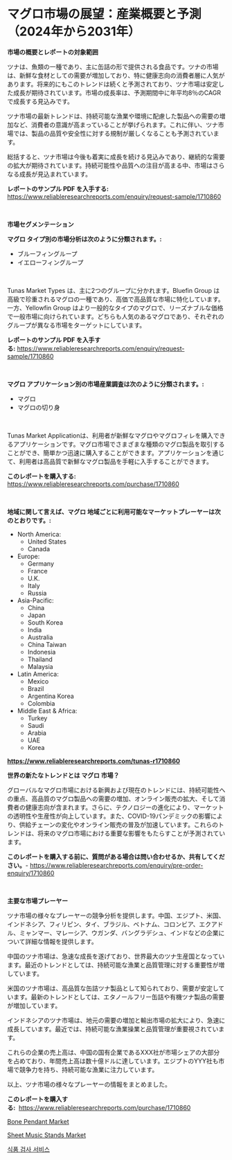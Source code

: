 <p><h1>マグロ市場の展望：産業概要と予測（2024年から2031年）</h1></p><p><strong>市場の概要とレポートの対象範囲</strong></p>
<p><p>ツナは、魚類の一種であり、主に缶詰の形で提供される食品です。ツナの市場は、新鮮な食材としての需要が増加しており、特に健康志向の消費者層に人気があります。将来的にもこのトレンドは続くと予測されており、ツナ市場は安定した成長が期待されています。市場の成長率は、予測期間中に年平均8％のCAGRで成長する見込みです。</p><p>ツナ市場の最新トレンドは、持続可能な漁業や環境に配慮した製品への需要の増加など、消費者の意識が高まっていることが挙げられます。これに伴い、ツナ市場では、製品の品質や安全性に対する規制が厳しくなることも予測されています。</p><p>総括すると、ツナ市場は今後も着実に成長を続ける見込みであり、継続的な需要の拡大が期待されています。持続可能性や品質への注目が高まる中、市場はさらなる成長が見込まれています。</p></p>
<p><strong>レポートのサンプル PDF を入手する:</strong> <a href="https://www.reliableresearchreports.com/enquiry/request-sample/1710860">https://www.reliableresearchreports.com/enquiry/request-sample/1710860</a></p>
<p>&nbsp;</p>
<p><strong>市場セグメンテーション</strong></p>
<p><strong>マグロ タイプ別の市場分析は次のように分類されます。:</strong></p>
<p><ul><li>ブルーフィングループ</li><li>イエローフィングループ</li></ul></p>
<p>&nbsp;</p>
<p><p>Tunas Market Types は、主に2つのグループに分かれます。Bluefin Group は高級で珍重されるマグロの一種であり、高価で高品質な市場に特化しています。一方、Yellowfin Group はより一般的なタイプのマグロで、リーズナブルな価格で一般市場に向けられています。どちらも人気のあるマグロであり、それぞれのグループが異なる市場をターゲットにしています。</p></p>
<p><strong>レポートのサンプル PDF を入手する:</strong>&nbsp;<a href="https://www.reliableresearchreports.com/enquiry/request-sample/1710860">https://www.reliableresearchreports.com/enquiry/request-sample/1710860</a></p>
<p>&nbsp;</p>
<p><strong> マグロ アプリケーション別の市場産業調査は次のように分類されます。:</strong></p>
<p><ul><li>マグロ</li><li>マグロの切り身</li></ul></p>
<p>&nbsp;</p>
<p><p>Tunas Market Applicationは、利用者が新鮮なマグロやマグロフィレを購入できるアプリケーションです。マグロ市場でさまざまな種類のマグロ製品を取引することができ、簡単かつ迅速に購入することができます。アプリケーションを通じて、利用者は高品質で新鮮なマグロ製品を手軽に入手することができます。</p></p>
<p><strong>このレポートを購入する:</strong>&nbsp; <a href="https://www.reliableresearchreports.com/purchase/1710860">https://www.reliableresearchreports.com/purchase/1710860</a></p>
<p>&nbsp;</p>
<p><strong>地域に関して言えば、マグロ 地域ごとに利用可能なマーケットプレーヤーは次のとおりです。:</strong></p>
<p><ul>
    <li>
        North America:
        <ul>
            <li>United States</li>
            <li>Canada</li>
        </ul>
    </li>
    <li>
        Europe:
        <ul>
            <li>Germany</li>
            <li>France</li>
            <li>U.K.</li>
            <li>Italy</li>
            <li>Russia</li>
        </ul>
    </li>
    <li>
        Asia-Pacific:
        <ul>
            <li>China</li>
            <li>Japan</li>
            <li>South Korea</li>
            <li>India</li>
            <li>Australia</li>
            <li>China Taiwan</li>
            <li>Indonesia</li>
            <li>Thailand</li>
            <li>Malaysia</li>
        </ul>
    </li>
    <li>
        Latin America:
        <ul>
            <li>Mexico</li>
            <li>Brazil</li>
            <li>Argentina Korea</li>
            <li>Colombia</li>
        </ul>
    </li>
    <li>
        Middle East & Africa:
        <ul>
            <li>Turkey</li>
            <li>Saudi</li>
            <li>Arabia</li>
            <li>UAE</li>
            <li>Korea</li>
        </ul>
    </li>
    </ul></p>
<p><strong><a href="https://www.reliableresearchreports.com/tunas-r1710860">https://www.reliableresearchreports.com/tunas-r1710860</a></strong>&nbsp;</p>
<p><strong>世界の新たなトレンドとは マグロ 市場？</strong></p>
<p><p>グローバルなマグロ市場における新興および現在のトレンドには、持続可能性への重点、高品質のマグロ製品への需要の増加、オンライン販売の拡大、そして消費者の健康志向が含まれます。さらに、テクノロジーの進化により、マーケットの透明性や生産性が向上しています。また、COVID-19パンデミックの影響により、供給チェーンの変化やオンライン販売の普及が加速しています。これらのトレンドは、将来のマグロ市場における重要な影響をもたらすことが予測されています。</p></p>
<p><strong>このレポートを購入する前に、質問がある場合は問い合わせるか、共有してください。</strong>- <a href="https://www.reliableresearchreports.com/enquiry/pre-order-enquiry/1710860">https://www.reliableresearchreports.com/enquiry/pre-order-enquiry/1710860</a></p>
<p>&nbsp;</p>
<p><strong>主要な市場プレーヤー</strong></p>
<p><p>ツナ市場の様々なプレーヤーの競争分析を提供します。中国、エジプト、米国、インドネシア、フィリピン、タイ、ブラジル、ベトナム、コロンビア、エクアドル、ミャンマー、マレーシア、ウガンダ、バングラデシュ、インドなどの企業について詳細な情報を提供します。 </p><p>中国のツナ市場は、急速な成長を遂げており、世界最大のツナ生産国となっています。最近のトレンドとしては、持続可能な漁業と品質管理に対する重要性が増しています。</p><p>米国のツナ市場は、高品質な缶詰ツナ製品として知られており、需要が安定しています。最新のトレンドとしては、エタノールフリー缶詰や有機ツナ製品の需要が増加しています。</p><p>インドネシアのツナ市場は、地元の需要の増加と輸出市場の拡大により、急速に成長しています。最近では、持続可能な漁業操業と品質管理が重要視されています。</p><p>これらの企業の売上高は、中国の国有企業であるXXX社が市場シェアの大部分を占めており、年間売上高は数十億ドルに達しています。エジプトのYYY社も市場で競争力を持ち、持続可能な漁業に注力しています。</p><p>以上、ツナ市場の様々なプレーヤーの情報をまとめました。</p></p>
<p><strong>このレポートを購入する:</strong>&nbsp;&nbsp;<a href="https://www.reliableresearchreports.com/purchase/1710860">https://www.reliableresearchreports.com/purchase/1710860</a></p>
<p><p><a href="https://www.linkedin.com/pulse/bone-pendant-market-share-evolution-growth-trends-2024-bulec?trackingId=tod3XbVC8qh2wOpQ2eu3zw%3D%3D">Bone Pendant Market</a></p><p><a href="https://www.linkedin.com/pulse/decoding-sheet-music-stands-market-metrics-share-trends-growth-32qzf?trackingId=yxpeDhybSPsoMTZOQVH6qA%3D%3D">Sheet Music Stands Market</a></p><p><a href="https://medium.com/@anvil67678789/%EC%8B%9D%ED%92%88-%EA%B2%80%EC%82%AC-%EC%84%9C%EB%B9%84%EC%8A%A4-%EC%8B%9C%EC%9E%A5-%EB%8F%99%ED%96%A5-%EB%B0%8F-%EC%8B%9C%EC%9E%A5-%EB%B6%84%EC%84%9D%EC%9D%80-2024-2031%EB%85%84%EA%B9%8C%EC%A7%80-%EC%98%88%EC%B8%A1%EB%90%A9%EB%8B%88%EB%8B%A4-45a5b2f8a722">식품 검사 서비스</a></p></p>